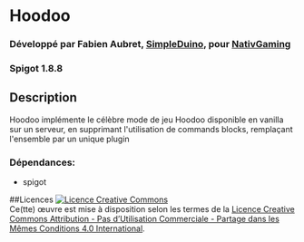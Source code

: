 # Hoodoo
### Développé par Fabien Aubret, [SimpleDuino](http://simple-duino.com), pour [NativGaming](http://nativgaming.com)
### Spigot 1.8.8

## Description
Hoodoo implémente le célèbre mode de jeu Hoodoo disponible en vanilla sur un serveur, en supprimant l'utilisation de commands blocks, remplaçant l'ensemble par un unique plugin

### Dépendances:
- spigot

##Licences
<a rel="license" href="http://creativecommons.org/licenses/by-nc-sa/4.0/"><img alt="Licence Creative Commons" style="border-width:0" src="https://i.creativecommons.org/l/by-nc-sa/4.0/88x31.png" /></a><br />Ce(tte) œuvre est mise à disposition selon les termes de la <a rel="license" href="http://creativecommons.org/licenses/by-nc-sa/4.0/">Licence Creative Commons Attribution - Pas d’Utilisation Commerciale - Partage dans les Mêmes Conditions 4.0 International</a>.

